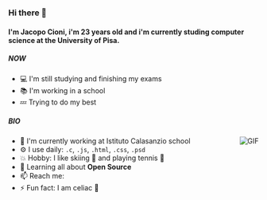 ### Hi there 👋

#### I'm Jacopo Cioni, i'm 23 years old and i'm currently studing computer science at the University of Pisa.

##### NOW

- :computer: I'm still studying and finishing my exams
- :books: I'm working in a school
- :zzz: Trying to do my best

##### BIO

<img align="right" alt="GIF" src="https://c.tenor.com/bQCHJwgCNuMAAAAC/kitten-cat.gif"/>

- 🏢 I'm currently working at Istituto Calasanzio school
- ⚙️ I use daily: `.c`, `.js`, `.html`, `.css`, `.psd`
- :boom: Hobby: I like skiing :ski: and playing tennis :tennis:
- 🌱 Learning all about **Open Source**
- 📫 Reach me: 
- ⚡️ Fun fact: I am celiac :bread:
